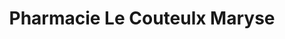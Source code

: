 ---
title: "Pharmacie Le Couteulx Maryse"
url: /esquennoy/pharmacie-le-couteulx-maryse/
shop: chimiste
---